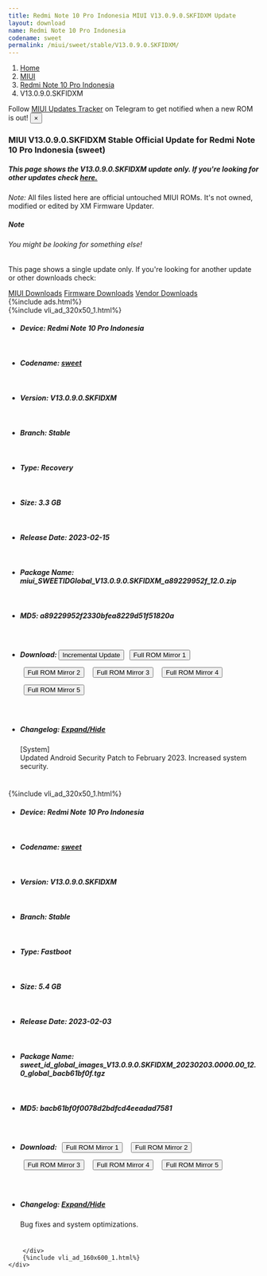 ```yaml
---
title: Redmi Note 10 Pro Indonesia MIUI V13.0.9.0.SKFIDXM Update
layout: download
name: Redmi Note 10 Pro Indonesia
codename: sweet
permalink: /miui/sweet/stable/V13.0.9.0.SKFIDXM/
---
```

<nav aria-label="breadcrumb">
    <ol class="breadcrumb">
        <li class="breadcrumb-item"><a href="/">Home</a></li>
        <li class="breadcrumb-item"><a href="/miui/">MIUI</a></li>
        <li class="breadcrumb-item"><a href="/miui/sweet/">Redmi Note 10 Pro Indonesia</a></li>
        <li class="breadcrumb-item active" aria-current="page">V13.0.9.0.SKFIDXM</li>
    </ol>
</nav>
<div class="alert alert-primary alert-dismissible fade show" role="alert">
    Follow <a href="https://t.me/MIUIUpdatesTracker" class="alert-link">MIUI Updates Tracker</a> on Telegram to get
    notified when a new ROM is out!
    <button type="button" class="close" data-dismiss="alert" aria-label="Close">
        <span aria-hidden="true">&times;</span>
    </button>
</div>
<div class="col-12 mx-auto">
    <h3 class="title bg-light p-2 rounded">MIUI V13.0.9.0.SKFIDXM Stable Official Update for Redmi Note 10 Pro Indonesia (sweet)</h3>
    <h5>This page shows the V13.0.9.0.SKFIDXM update only. If you're looking for other updates check
        <a href="/miui/sweet/">here.</a></h5>
    <p><i>Note: </i>All files listed here are official untouched MIUI ROMs.
        It's not owned, modified or edited by XM Firmware Updater.</p>
    <div class="card">
        <div class="card-body">
            <h5 class="card-title">Note</h5>
            <h6 class="card-subtitle mb-2 text-muted">You might be looking for something else!</h6>
            <p class="card-text">This page shows a single update only.
                If you're looking for another update or other downloads check:</p>
            <a href="/miui/" class="card-link">MIUI Downloads</a>
            <a href="/firmware/" class="card-link">Firmware Downloads</a>
            <a href="/vendor/" class="card-link">Vendor Downloads</a>
        </div>
    </div>
    {%include ads.html%}
    <div class="row justify-content-center">
        <div class="col-10" id="downloads">
                    <div class="card card-body">
            {%include vli_ad_320x50_1.html%}
            <ul class="list-unstyled">
                <li style="padding-bottom: 10px;">
                    <h5><b>Device: </b>Redmi Note 10 Pro Indonesia</h5>
                </li>
                <li style="padding-bottom: 10px;">
                    <h5><b>Codename: </b> <a href="/miui/sweet/" target="_blank">sweet</a> </h5>
                </li>
                <li style="padding-bottom: 10px;">
                    <h5><b>Version: </b>V13.0.9.0.SKFIDXM</h5>
                </li>
                <li style="padding-bottom: 10px;">
                    <h5><b>Branch: </b>Stable</h5>
                </li>
                <li style="padding-bottom: 10px;">
                    <h5><b>Type: </b>Recovery</h5>
                </li>
                <li style="padding-bottom: 10px;">
                    <h5><b>Size: </b>3.3 GB</h5>
                </li>
                <li style="padding-bottom: 10px;">
                    <h5><b>Release Date: </b>2023-02-15</h5>
                </li>
                <li style="padding-bottom: 10px;">
                    <h5><b>Package Name: </b><span id="filename" class="text-dark">miui_SWEETIDGlobal_V13.0.9.0.SKFIDXM_a89229952f_12.0.zip</span></h5>
                </li>
                <li style="padding-bottom: 10px;">
                    <h5><b>MD5: </b><span id="md5" class="text-muted">a89229952f2330bfea8229d51f51820a</span></h5>
                </li>
                <li style="padding-bottom: 10px;">
                    <h5><b>Download: </b><button type="button" id="incremental_download" class="btn btn-warning" onclick="window.open('https://bigota.d.miui.com/V13.0.9.0.SKFIDXM/miui-blockota-sweet_id_global-V13.0.8.0.SKFIDXM-V13.0.9.0.SKFIDXM-8f9fddeac5-12.0.zip', '_blank');"><i class="fa fa-download"></i> Incremental Update</button> <button type="button" id="download" class="btn btn-primary" style="margin: 7px;" onclick="window.open('https://cdnorg.d.miui.com/V13.0.9.0.SKFIDXM/miui_SWEETIDGlobal_V13.0.9.0.SKFIDXM_a89229952f_12.0.zip', '_blank');"><i class="fa fa-download"></i> Full ROM Mirror 1</button> <button type="button" id="download" class="btn btn-primary" style="margin: 7px;" onclick="window.open('https://bkt-sgp-miui-ota-update-alisgp.oss-ap-southeast-1.aliyuncs.com/V13.0.9.0.SKFIDXM/miui_SWEETIDGlobal_V13.0.9.0.SKFIDXM_a89229952f_12.0.zip', '_blank');"><i class="fa fa-download"></i> Full ROM Mirror 2</button> <button type="button" id="download" class="btn btn-primary" style="margin: 7px;" onclick="window.open('https://bn.d.miui.com/V13.0.9.0.SKFIDXM/miui_SWEETIDGlobal_V13.0.9.0.SKFIDXM_a89229952f_12.0.zip', '_blank');"><i class="fa fa-download"></i> Full ROM Mirror 3</button> <button type="button" id="download" class="btn btn-primary" style="margin: 7px;" onclick="window.open('https://bigota.d.miui.com/V13.0.9.0.SKFIDXM/miui_SWEETIDGlobal_V13.0.9.0.SKFIDXM_a89229952f_12.0.zip', '_blank');"><i class="fa fa-download"></i> Full ROM Mirror 4</button> <button type="button" id="download" class="btn btn-primary" style="margin: 7px;" onclick="window.open('https://hugeota.d.miui.com/V13.0.9.0.SKFIDXM/miui_SWEETIDGlobal_V13.0.9.0.SKFIDXM_a89229952f_12.0.zip', '_blank');"><i class="fa fa-download"></i> Full ROM Mirror 5</button></h5>
                </li>
                <li style="padding-bottom: 10px;">
                    <h5><b>Changelog: </b><a href="#sweet_1_changelog" data-toggle="collapse" role="button"
                            aria-expanded="false" aria-controls="sweet_1_changelog"> <i class="fa fa-arrow-down"
                                aria-hidden="true"></i> Expand/Hide</a></h5>
                    <div class="collapse" id="sweet_1_changelog">
                        <p id="changelog_text">[System]<br>Updated Android Security Patch to February 2023. Increased system security.</p>
                    </div>
                </li>
            </ul>
        </div>
        <div class="card card-body">
            {%include vli_ad_320x50_1.html%}
            <ul class="list-unstyled">
                <li style="padding-bottom: 10px;">
                    <h5><b>Device: </b>Redmi Note 10 Pro Indonesia</h5>
                </li>
                <li style="padding-bottom: 10px;">
                    <h5><b>Codename: </b> <a href="/miui/sweet/" target="_blank">sweet</a> </h5>
                </li>
                <li style="padding-bottom: 10px;">
                    <h5><b>Version: </b>V13.0.9.0.SKFIDXM</h5>
                </li>
                <li style="padding-bottom: 10px;">
                    <h5><b>Branch: </b>Stable</h5>
                </li>
                <li style="padding-bottom: 10px;">
                    <h5><b>Type: </b>Fastboot</h5>
                </li>
                <li style="padding-bottom: 10px;">
                    <h5><b>Size: </b>5.4 GB</h5>
                </li>
                <li style="padding-bottom: 10px;">
                    <h5><b>Release Date: </b>2023-02-03</h5>
                </li>
                <li style="padding-bottom: 10px;">
                    <h5><b>Package Name: </b><span id="filename" class="text-dark">sweet_id_global_images_V13.0.9.0.SKFIDXM_20230203.0000.00_12.0_global_bacb61bf0f.tgz</span></h5>
                </li>
                <li style="padding-bottom: 10px;">
                    <h5><b>MD5: </b><span id="md5" class="text-muted">bacb61bf0f0078d2bdfcd4eeadad7581</span></h5>
                </li>
                <li style="padding-bottom: 10px;">
                    <h5><b>Download: </b> <button type="button" id="download" class="btn btn-primary" style="margin: 7px;" onclick="window.open('https://cdnorg.d.miui.com/V13.0.9.0.SKFIDXM/sweet_id_global_images_V13.0.9.0.SKFIDXM_20230203.0000.00_12.0_global_bacb61bf0f.tgz', '_blank');"><i class="fa fa-download"></i> Full ROM Mirror 1</button> <button type="button" id="download" class="btn btn-primary" style="margin: 7px;" onclick="window.open('https://bkt-sgp-miui-ota-update-alisgp.oss-ap-southeast-1.aliyuncs.com/V13.0.9.0.SKFIDXM/sweet_id_global_images_V13.0.9.0.SKFIDXM_20230203.0000.00_12.0_global_bacb61bf0f.tgz', '_blank');"><i class="fa fa-download"></i> Full ROM Mirror 2</button> <button type="button" id="download" class="btn btn-primary" style="margin: 7px;" onclick="window.open('https://bn.d.miui.com/V13.0.9.0.SKFIDXM/sweet_id_global_images_V13.0.9.0.SKFIDXM_20230203.0000.00_12.0_global_bacb61bf0f.tgz', '_blank');"><i class="fa fa-download"></i> Full ROM Mirror 3</button> <button type="button" id="download" class="btn btn-primary" style="margin: 7px;" onclick="window.open('https://bigota.d.miui.com/V13.0.9.0.SKFIDXM/sweet_id_global_images_V13.0.9.0.SKFIDXM_20230203.0000.00_12.0_global_bacb61bf0f.tgz', '_blank');"><i class="fa fa-download"></i> Full ROM Mirror 4</button> <button type="button" id="download" class="btn btn-primary" style="margin: 7px;" onclick="window.open('https://hugeota.d.miui.com/V13.0.9.0.SKFIDXM/sweet_id_global_images_V13.0.9.0.SKFIDXM_20230203.0000.00_12.0_global_bacb61bf0f.tgz', '_blank');"><i class="fa fa-download"></i> Full ROM Mirror 5</button></h5>
                </li>
                <li style="padding-bottom: 10px;">
                    <h5><b>Changelog: </b><a href="#sweet_2_changelog" data-toggle="collapse" role="button"
                            aria-expanded="false" aria-controls="sweet_2_changelog"> <i class="fa fa-arrow-down"
                                aria-hidden="true"></i> Expand/Hide</a></h5>
                    <div class="collapse" id="sweet_2_changelog">
                        <p id="changelog_text">Bug fixes and system optimizations.</p>
                    </div>
                </li>
            </ul>
        </div>

        </div>
        {%include vli_ad_160x600_1.html%}
    </div>
</div>
